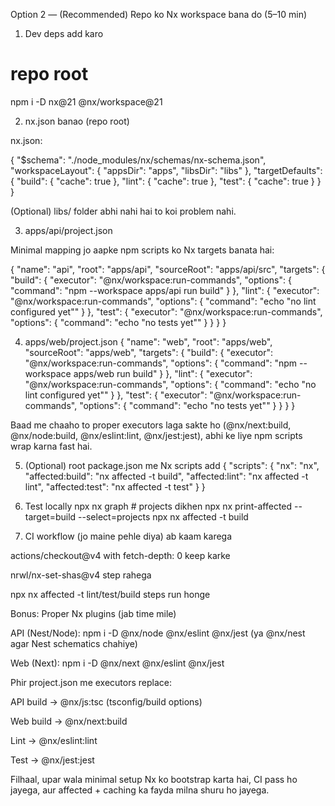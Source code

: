 Option 2 — (Recommended) Repo ko Nx workspace bana do (5–10 min)
1) Dev deps add karo
# repo root
npm i -D nx@21 @nx/workspace@21

2) nx.json banao (repo root)

nx.json:

{
  "$schema": "./node_modules/nx/schemas/nx-schema.json",
  "workspaceLayout": { "appsDir": "apps", "libsDir": "libs" },
  "targetDefaults": {
    "build": { "cache": true },
    "lint": { "cache": true },
    "test": { "cache": true }
  }
}


(Optional) libs/ folder abhi nahi hai to koi problem nahi.

3) apps/api/project.json

Minimal mapping jo aapke npm scripts ko Nx targets banata hai:

{
  "name": "api",
  "root": "apps/api",
  "sourceRoot": "apps/api/src",
  "targets": {
    "build": {
      "executor": "@nx/workspace:run-commands",
      "options": { "command": "npm --workspace apps/api run build" }
    },
    "lint": {
      "executor": "@nx/workspace:run-commands",
      "options": { "command": "echo \"no lint configured yet\"" }
    },
    "test": {
      "executor": "@nx/workspace:run-commands",
      "options": { "command": "echo \"no tests yet\"" }
    }
  }
}

4) apps/web/project.json
{
  "name": "web",
  "root": "apps/web",
  "sourceRoot": "apps/web",
  "targets": {
    "build": {
      "executor": "@nx/workspace:run-commands",
      "options": { "command": "npm --workspace apps/web run build" }
    },
    "lint": {
      "executor": "@nx/workspace:run-commands",
      "options": { "command": "echo \"no lint configured yet\"" }
    },
    "test": {
      "executor": "@nx/workspace:run-commands",
      "options": { "command": "echo \"no tests yet\"" }
    }
  }
}


Baad me chaaho to proper executors laga sakte ho (@nx/next:build, @nx/node:build, @nx/eslint:lint, @nx/jest:jest), abhi ke liye npm scripts wrap karna fast hai.

5) (Optional) root package.json me Nx scripts add
{
  "scripts": {
    "nx": "nx",
    "affected:build": "nx affected -t build",
    "affected:lint": "nx affected -t lint",
    "affected:test": "nx affected -t test"
  }
}

6) Test locally
npx nx graph          # projects dikhen
npx nx print-affected --target=build --select=projects
npx nx affected -t build

7) CI workflow (jo maine pehle diya) ab kaam karega

actions/checkout@v4 with fetch-depth: 0 keep karke

nrwl/nx-set-shas@v4 step rahega

npx nx affected -t lint/test/build steps run honge

Bonus: Proper Nx plugins (jab time mile)

API (Nest/Node): npm i -D @nx/node @nx/eslint @nx/jest (ya @nx/nest agar Nest schematics chahiye)

Web (Next): npm i -D @nx/next @nx/eslint @nx/jest

Phir project.json me executors replace:

API build → @nx/js:tsc (tsconfig/build options)

Web build → @nx/next:build

Lint → @nx/eslint:lint

Test → @nx/jest:jest

Filhaal, upar wala minimal setup Nx ko bootstrap karta hai, CI pass ho jayega, aur affected + caching ka fayda milna shuru ho jayega.
